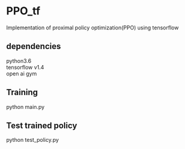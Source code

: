 # PPO_tf
Implementation of proximal policy optimization(PPO) using tensorflow

## dependencies
python3.6\
tensorflow v1.4\
open ai gym

## Training
python main.py 

## Test trained policy
python test_policy.py
